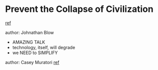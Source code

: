 # Prevent the Collapse of Civilization
[ref](https://www.youtube.com/watch?v=pW-SOdj4Kkk)

author: Johnathan Blow

- AMAZING TALK
- technology, itself, will degrade
- we NEED to SIMPLIFY

author: Casey Muratori
[ref](https://www.youtube.com/watch?v=kZRE7HIO3vk)